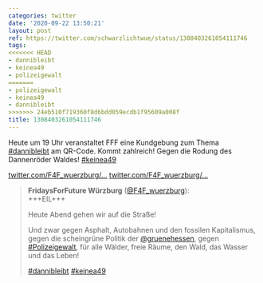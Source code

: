 ```yaml
---
categories: twitter
date: '2020-09-22 13:50:21'
layout: post
ref: https://twitter.com/schwarzlichtwue/status/1308403261054111746
tags:
<<<<<<< HEAD
- dannibleibt
- keinea49
- polizeigewalt
=======
- polizeigewalt
- keinea49
- dannibleibt
>>>>>>> 24eb510f719360f8d6bdd059ecdb1f95609a008f
title: 1308403261054111746
---
```

Heute um 19 Uhr veranstaltet FFF eine Kundgebung zum Thema [#dannibleibt](/t/dannibleibt) am QR-Code. Kommt zahlreich! Gegen die Rodung des Dannenröder Waldes!  [#keinea49](/t/keinea49)

[twitter.com/F4F_wuerzburg/…](https://twitter.com/F4F_wuerzburg/status/1308358571911008256) [twitter.com/F4F_wuerzburg/…](https://twitter.com/F4F_wuerzburg/status/1308358571911008256)
> <b>FridaysForFuture Würzburg</b> ([@F4F_wuerzburg](https://twitter.com/F4F_wuerzburg)):  
>+++EIL+++  
>  
>Heute Abend gehen wir auf die Straße!  
>  
>Und zwar gegen Asphalt, Autobahnen und den fossilen Kapitalismus, gegen die scheingrüne Politik der [@gruenehessen](https://twitter.com/gruenehessen), gegen [#Polizeigewalt](/t/polizeigewalt), für alle Wälder, freie Räume, den Wald, das Wasser und das Leben!  
>  
>[#dannibleibt](/t/dannibleibt) [#keinea49](/t/keinea49)   

